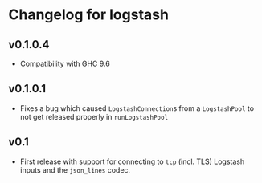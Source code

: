# Changelog for logstash

## v0.1.0.4

- Compatibility with GHC 9.6

## v0.1.0.1

- Fixes a bug which caused `LogstashConnection`s from a `LogstashPool` to not get released properly in `runLogstashPool`
## v0.1

- First release with support for connecting to `tcp` (incl. TLS) Logstash inputs and the `json_lines` codec.
